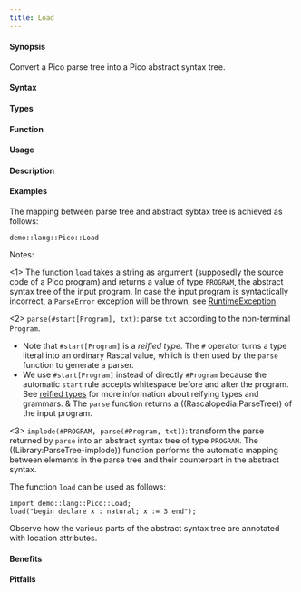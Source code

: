 ```yaml
---
title: Load
---
```


#### Synopsis

Convert a Pico parse tree into a Pico abstract syntax tree.

#### Syntax

#### Types

#### Function
       
#### Usage

#### Description

#### Examples

The mapping between parse tree and abstract sybtax tree is achieved as follows:
```rascal-include
demo::lang::Pico::Load
```

                
Notes:

<1>  The function `load` takes a string as argument (supposedly the source code of a Pico program) and returns a value of type `PROGRAM`,
the abstract syntax tree of the input program. In case the input program is syntactically incorrect, a `ParseError` exception will be thrown,
see [RuntimeException]((Library:module:Exception)).

<2>  `parse(#start[Program], txt)`: parse `txt` according to the non-terminal `Program`.
   * Note that `#start[Program]` is a _reified type_. The `#` operator turns a type literal into an ordinary Rascal value, whiich is then used by the `parse` function to generate a parser.
   * We use `#start[Program]` instead of directly `#Program` because the automatic `start` rule accepts whitespace before and after the program. See [reified types]((Rascal:Values-ReifiedTypes)) for more information about reifying types and grammars.
   & The `parse` function returns a ((Rascalopedia:ParseTree)) of the input program.

<3>  `implode(#PROGRAM, parse(#Program, txt))`: transform the parse returned by `parse` into an abstract syntax tree of type `PROGRAM`. The ((Library:ParseTree-implode)) function performs the automatic mapping between elements in the parse tree and their counterpart in the abstract syntax.


The function `load` can be used as follows:
```rascal-shell
import demo::lang::Pico::Load;
load("begin declare x : natural; x := 3 end");
```

Observe how the various parts of the abstract syntax tree are annotated with location attributes.

#### Benefits

#### Pitfalls

